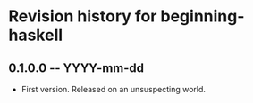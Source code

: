 # Revision history for beginning-haskell

## 0.1.0.0 -- YYYY-mm-dd

* First version. Released on an unsuspecting world.
